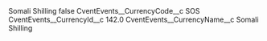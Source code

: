 <?xml version="1.0" encoding="UTF-8"?>
<CustomMetadata xmlns="http://soap.sforce.com/2006/04/metadata" xmlns:xsi="http://www.w3.org/2001/XMLSchema-instance" xmlns:xsd="http://www.w3.org/2001/XMLSchema">
    <label>Somali Shilling</label>
    <protected>false</protected>
    <values>
        <field>CventEvents__CurrencyCode__c</field>
        <value xsi:type="xsd:string">SOS</value>
    </values>
    <values>
        <field>CventEvents__CurrencyId__c</field>
        <value xsi:type="xsd:double">142.0</value>
    </values>
    <values>
        <field>CventEvents__CurrencyName__c</field>
        <value xsi:type="xsd:string">Somali Shilling</value>
    </values>
</CustomMetadata>
